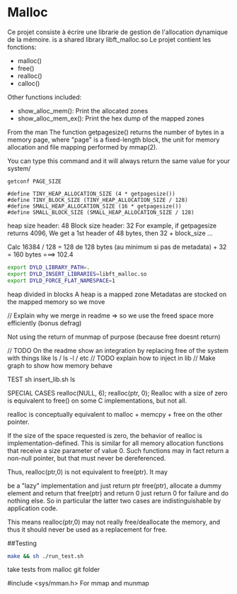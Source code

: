 # Malloc
Ce projet consiste à écrire une librarie de gestion de l'allocation dynamique de la mémoire.
 is a shared library libft_malloc.so
Le projet contient les fonctions:
- malloc()
- free()
- realloc()
- calloc()

Other functions included:
- show_alloc_mem(): Print the allocated zones
- show_alloc_mem_ex(): Print the hex dump of the mapped zones

From the man
The function getpagesize() returns the number of bytes in a memory
       page, where "page" is a fixed-length block, the unit for memory
       allocation and file mapping performed by mmap(2).

You can type this command and it will always return the same value for your system/
```
getconf PAGE_SIZE
```
```
#define TINY_HEAP_ALLOCATION_SIZE (4 * getpagesize())
#define TINY_BLOCK_SIZE (TINY_HEAP_ALLOCATION_SIZE / 128)
#define SMALL_HEAP_ALLOCATION_SIZE (16 * getpagesize())
#define SMALL_BLOCK_SIZE (SMALL_HEAP_ALLOCATION_SIZE / 128)
```

heap size header: 48
Block size header: 32
For example, if getpagesize returns 4096,
We get a 1st header of 48 bytes, then 32 + block_size ...

Calc
16384 / 128 = 128 de 128 bytes (au minimum si pas de metadata) + 32 = 160 bytes ===> 102.4



``` bash
export DYLD_LIBRARY_PATH=.
export DYLD_INSERT_LIBRARIES=libft_malloc.so
export DYLD_FORCE_FLAT_NAMESPACE=1
```

heap divided in blocks
A heap is a mapped zone
Metadatas are stocked on the mapped memory so we move



// Explain why we merge in readme => so we use the freed space more efficiently (bonus defrag)

Not using the return of munmap of purpose (because free doesnt return)

// TODO On the readme show an integration by replacing free of the system with things like ls / ls -l / etc
// TODO explain how to inject in lib
// Make graph to show how memory behave


TEST
sh insert_lib.sh ls


SPECIAL CASES
realloc(NULL, 6);
realloc(ptr, 0);
Realloc with a size of zero is equivalent to free() on some C implementations, but not all.



realloc is conceptually equivalent to malloc + memcpy + free on the other pointer.

If the size of the space requested is zero, the behavior of realloc is implementation-defined. This is similar for all memory allocation functions that receive a size parameter of value 0. Such functions may in fact return a non-null pointer, but that must never be dereferenced.

Thus, realloc(ptr,0) is not equivalent to free(ptr). It may

be a "lazy" implementation and just return ptr
free(ptr), allocate a dummy element and return that
free(ptr) and return 0
just return 0 for failure and do nothing else.
So in particular the latter two cases are indistinguishable by application code.

This means realloc(ptr,0) may not really free/deallocate the memory, and thus it should never be used as a replacement for free.

##Testing
``` bash
make && sh ./run_test.sh
```
take tests from malloc git folder

#include <sys/mman.h>
For mmap and munmap
